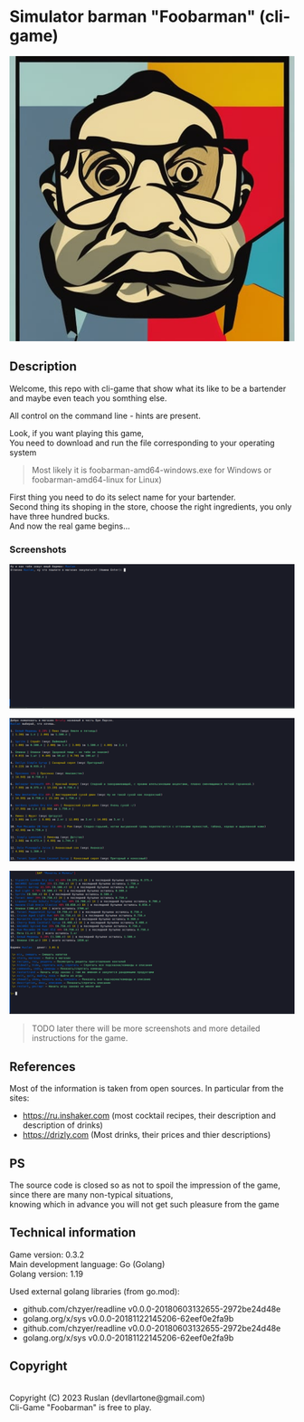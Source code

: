 
# Simulator barman "Foobarman" (cli-game)

<p align="center">
  <img src="./assets/logogame.jpg" alt="Foobarman cli-game"/>
</p>

## Description

Welcome, this repo with cli-game that show what its like to be a bartender <br>
and maybe even teach you somthing else.

All control on the command line - hints are present.

Look, if you want playing this game, <br>
You need to download and run the file corresponding to your operating system <br>
> Most likely it is foobarman-amd64-windows.exe for Windows or foobarman-amd64-linux for Linux)

First thing you need to do its select name for your bartender. <br>
Second thing its shoping in the store, choose the right ingredients, you only have three hundred bucks. <br>
And now the real game begins... 


### Screenshots

<p align="center">
  <img src="./assets/start_game.png" alt="Foobarman cli-game (start game)"/>
</p>
<p align="center">
  <img src="./assets/store.png" alt="Foobarman cli-game (store)"/>
</p>
<p align="center">
  <img src="./assets/bar.png" alt="Foobarman cli-game (bar)"/>
</p>

> TODO later there will be more screenshots and more detailed instructions for the game.

## References

Most of the information is taken from open sources. In particular from the sites:
- https://ru.inshaker.com (most cocktail recipes, their description and description of drinks)
- https://drizly.com (Most drinks, their prices and thier descriptions)

## PS 

The source code is closed so as not to spoil the impression of the game, <br> 
since there are many non-typical situations, <br>
knowing which in advance you will not get such pleasure from the game <br>

## Technical information

Game version: 0.3.2 <br>
Main development language: Go (Golang) <br>
Golang version: 1.19 <br>

Used external golang libraries (from go.mod):
- github.com/chzyer/readline v0.0.0-20180603132655-2972be24d48e 
- golang.org/x/sys v0.0.0-20181122145206-62eef0e2fa9b
- github.com/chzyer/readline v0.0.0-20180603132655-2972be24d48e
- golang.org/x/sys v0.0.0-20181122145206-62eef0e2fa9b

## Copyright
  <br>
  Copyright (C) 2023 Ruslan (devllartone@gmail.com) <br>
  Cli-Game "Foobarman" is free to play. <br>
